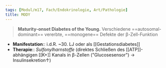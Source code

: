 ```yaml
---
tags: [Modul/m17, Fach/Endokrinologie, Art/Pathologie]
title: MODY
---
```

> **Maturity-onset Diabetes of the Young.** Verschiedene ==autosomal-dominant== vererbte, ==monogene== Defekte der β-Zell-Funktion
- **Manifestation**:: i.d.R. ~30. LJ oder als [[Gestationsdiabetes]]
- **Therapie**:: *Sulfonylharnstoffe* (direktes Schließen des [[ATP]]-abhängigen [[K+]] Kanals in β-Zellen ("Glucosesensor") → Insulinsekretion↑)